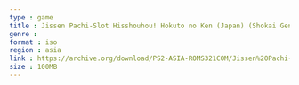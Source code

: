 ```yaml
---
type : game
title : Jissen Pachi-Slot Hisshouhou! Hokuto no Ken (Japan) (Shokai Genteiban)
genre : 
format : iso
region : asia
link : https://archive.org/download/PS2-ASIA-ROMS321COM/Jissen%20Pachi-Slot%20Hisshouhou%21%20Hokuto%20no%20Ken%20%28Japan%29%20%28Shokai%20Genteiban%29.7z
size : 100MB
---
```

